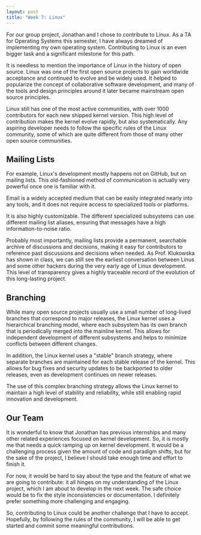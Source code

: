```yaml
---
layout: post
title: "Week 7: Linux"
---
```


For our group project, Jonathan and I chose to contribute to Linux. As a TA for
Operating Systems this semester, I have always dreamed of implementing my own
operating system. Contributing to Linux is an even bigger task and a significant
milestone for this path.

<!--more-->

It is needless to mention the importance of Linux in the history of open source.
Linux was one of the first open source projects to gain worldwide acceptance and
continued to evolve and be widely used. It helped to popularize the concept of
collaborative software development, and many of the tools and design principles
around it later became mainstream open source principles.

Linux still has one of the most active communities, with over 1000 contributors
for each new shipped kernel version. This high level of contribution makes the
kernel evolve rapidly, but also systematically. Any aspiring developer needs to
follow the specific rules of the Linux community, some of which are quite
different from those of many other open source communities.

## Mailing Lists

For example, Linux's development mostly happens not on GitHub, but on mailing
lists. This old-fashioned method of communication is actually very powerful once
one is familiar with it.

Email is a widely accepted medium that can be easily integrated nearly into any
tools, and it does not require access to specialized tools or platforms.

It is also highly customizable. The different specialized subsystems can use
different mailing list aliases, ensuring that messages have a high
information-to-noise ratio.

Probably most importantly, mailing lists provide a permanent, searchable archive
of discussions and decisions, making it easy for contributors to reference past
discussions and decisions when needed. As Prof. Klukowska has shown in class, we
can still see the earliest conversation between Linus and some other hackers
during the very early age of Linux development. This level of transparency gives
a highly traceable record of the evolution of this long-lasting project.

## Branching

While many open source projects usually use a small number of long-lived
branches that correspond to major releases, the Linux kernel uses a hierarchical
branching model, where each subsystem has its own branch that is periodically
merged into the mainline kernel. This allows for independent development of
different subsystems and helps to minimize conflicts between different changes.

In addition, the Linux kernel uses a "stable" branch strategy, where separate
branches are maintained for each stable release of the kernel. This allows for
bug fixes and security updates to be backported to older releases, even as
development continues on newer releases.

The use of this complex branching strategy allows the Linux kernel to maintain a
high level of stability and reliability, while still enabling rapid innovation
and development.

## Our Team

It is wonderful to know that Jonathan has previous internships and many other
related experiences focused on kernel development. So, it is mostly me that
needs a quick ramping up on kernel development. It would be a challenging
process given the amount of code and paradigm shifts, but for the sake of the
project, I believe I should take enough time and effort to finish it.

For now, it would be hard to say about the type and the feature of what we are
going to contribute: it all hinges on my understanding of the Linux project,
which I am about to develop in the next week. The safe choice would be to fix
the style inconsistencies or documentation. I definitely prefer something more
challenging and engaging.

So, contributing to Linux could be another challenge that I have to accept.
Hopefully, by following the rules of the community, I will be able to get
started and commit some meaningful contributions.
